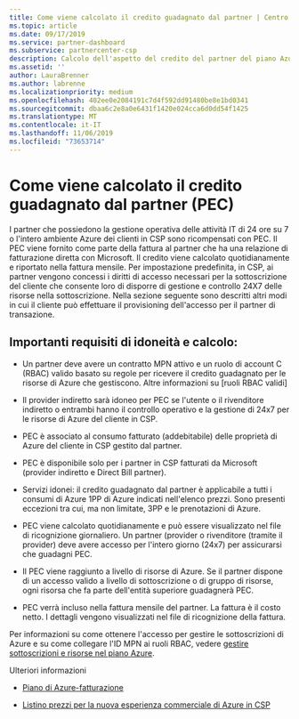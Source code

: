 ```yaml
---
title: Come viene calcolato il credito guadagnato dal partner | Centro per i partner
ms.topic: article
ms.date: 09/17/2019
ms.service: partner-dashboard
ms.subservice: partnercenter-csp
description: Calcolo dell'aspetto del credito del partner del piano Azure
ms.assetid: ''
author: LauraBrenner
ms.author: labrenne
ms.localizationpriority: medium
ms.openlocfilehash: 402ee0e2084191c7d4f592dd91480be8e1bd0341
ms.sourcegitcommit: dbaa6c2e8a0e6431f1420e024cca6d0dd54f1425
ms.translationtype: MT
ms.contentlocale: it-IT
ms.lasthandoff: 11/06/2019
ms.locfileid: "73653714"
---
```

# <a name="how-the-partner-earned-credit-pec-is-calculated"></a>Come viene calcolato il credito guadagnato dal partner (PEC)


I partner che possiedono la gestione operativa delle attività IT di 24 ore su 7 o l'intero ambiente Azure dei clienti in CSP sono ricompensati con PEC. Il PEC viene fornito come parte della fattura al partner che ha una relazione di fatturazione diretta con Microsoft. Il credito viene calcolato quotidianamente e riportato nella fattura mensile. Per impostazione predefinita, in CSP, ai partner vengono concessi i diritti di accesso necessari per la sottoscrizione del cliente che consente loro di disporre di gestione e controllo 24X7 delle risorse nella sottoscrizione. Nella sezione seguente sono descritti altri modi in cui il cliente può effettuare il provisioning dell'accesso per il partner di transazione.   


## <a name="important-eligibility-and-calculation-requirements"></a>Importanti requisiti di idoneità e calcolo:

- Un partner deve avere un contratto MPN attivo e un ruolo di account C (RBAC) valido basato su regole per ricevere il credito guadagnato per le risorse di Azure che gestiscono. Altre informazioni su [ruoli RBAC validi]

- Il provider indiretto sarà idoneo per PEC se l'utente o il rivenditore indiretto o entrambi hanno il controllo operativo e la gestione di 24x7 per le risorse di Azure del cliente in CSP.

- PEC è associato al consumo fatturato (addebitabile) delle proprietà di Azure del cliente in CSP gestito dal partner. 

- PEC è disponibile solo per i partner in CSP fatturati da Microsoft (provider indiretto e Direct Bill partner).

- Servizi idonei: il credito guadagnato dal partner è applicabile a tutti i consumi di Azure 1PP di Azure indicati nell'elenco prezzi. Sono presenti eccezioni tra cui, ma non limitate, 3PP e le prenotazioni di Azure.

- PEC viene calcolato quotidianamente e può essere visualizzato nel file di ricognizione giornaliero. Un partner (provider o rivenditore (tramite il provider) deve avere accesso per l'intero giorno (24x7) per assicurarsi che guadagni PEC.

- Il PEC viene raggiunto a livello di risorse di Azure. Se il partner dispone di un accesso valido a livello di sottoscrizione o di gruppo di risorse, ogni risorsa che fa parte dell'entità superiore guadagnerà PEC. 

- PEC verrà incluso nella fattura mensile del partner. La fattura è il costo netto. I dettagli vengono visualizzati nel file di ricognizione della fattura.

Per informazioni su come ottenere l'accesso per gestire le sottoscrizioni di Azure e su come collegare l'ID MPN ai ruoli RBAC, vedere [gestire sottoscrizioni e risorse nel piano Azure](azure-plan-manage.md).

Ulteriori informazioni

- [Piano di Azure-fatturazione](azure-plan-billing.md)

- [Listino prezzi per la nuova esperienza commerciale di Azure in CSP](azure-plan-price-list.md)